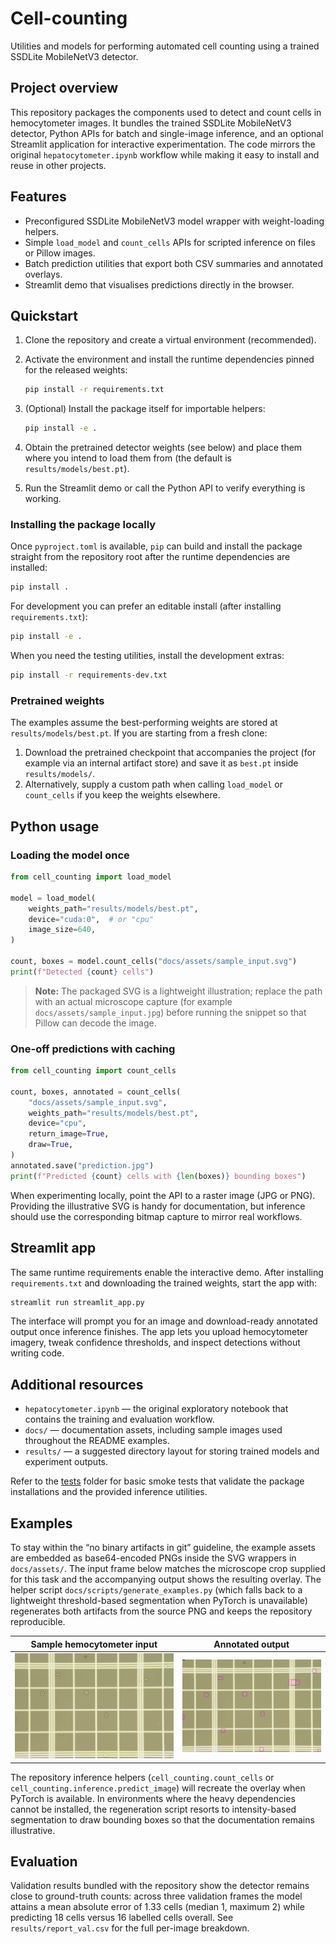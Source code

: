 # Cell-counting
 
Utilities and models for performing automated cell counting using a trained
SSDLite MobileNetV3 detector.
 
## Project overview

This repository packages the components used to detect and count cells in
hemocytometer images. It bundles the trained SSDLite MobileNetV3 detector,
Python APIs for batch and single-image inference, and an optional Streamlit
application for interactive experimentation. The code mirrors the original
`hepatocytometer.ipynb` workflow while making it easy to install and reuse in
other projects.

## Features

- Preconfigured SSDLite MobileNetV3 model wrapper with weight-loading helpers.
- Simple `load_model` and `count_cells` APIs for scripted inference on files or
  Pillow images.
- Batch prediction utilities that export both CSV summaries and annotated
  overlays.
- Streamlit demo that visualises predictions directly in the browser.

## Quickstart

1. Clone the repository and create a virtual environment (recommended).
2. Activate the environment and install the runtime dependencies pinned for the
   released weights:

   ```bash
   pip install -r requirements.txt
   ```

3. (Optional) Install the package itself for importable helpers:

   ```bash
   pip install -e .
   ```

4. Obtain the pretrained detector weights (see below) and place them where you
   intend to load them from (the default is `results/models/best.pt`).
5. Run the Streamlit demo or call the Python API to verify everything is
   working.

### Installing the package locally

Once `pyproject.toml` is available, `pip` can build and install the package
straight from the repository root after the runtime dependencies are installed:

```bash
pip install .
```

For development you can prefer an editable install (after installing
`requirements.txt`):

```bash
pip install -e .
```

When you need the testing utilities, install the development extras:

```bash
pip install -r requirements-dev.txt
```

### Pretrained weights

The examples assume the best-performing weights are stored at
`results/models/best.pt`. If you are starting from a fresh clone:

1. Download the pretrained checkpoint that accompanies the project (for
   example via an internal artifact store) and save it as `best.pt` inside
   `results/models/`.
2. Alternatively, supply a custom path when calling `load_model` or
   `count_cells` if you keep the weights elsewhere.

## Python usage

### Loading the model once

```python
from cell_counting import load_model

model = load_model(
    weights_path="results/models/best.pt",
    device="cuda:0",  # or "cpu"
    image_size=640,
)

count, boxes = model.count_cells("docs/assets/sample_input.svg")
print(f"Detected {count} cells")
```

> **Note:** The packaged SVG is a lightweight illustration; replace the path
> with an actual microscope capture (for example
> `docs/assets/sample_input.jpg`) before running the snippet so that Pillow can
> decode the image.

### One-off predictions with caching

```python
from cell_counting import count_cells

count, boxes, annotated = count_cells(
    "docs/assets/sample_input.svg",
    weights_path="results/models/best.pt",
    device="cpu",
    return_image=True,
    draw=True,
)
annotated.save("prediction.jpg")
print(f"Predicted {count} cells with {len(boxes)} bounding boxes")
```

When experimenting locally, point the API to a raster image (JPG or PNG).
Providing the illustrative SVG is handy for documentation, but inference should
use the corresponding bitmap capture to mirror real workflows.

## Streamlit app

The same runtime requirements enable the interactive demo. After installing
`requirements.txt` and downloading the trained weights, start the app with:

```bash
streamlit run streamlit_app.py
```

The interface will prompt you for an image and download-ready annotated output
once inference finishes. The app lets you upload hemocytometer imagery, tweak
confidence thresholds, and inspect detections without writing code.

## Additional resources

- `hepatocytometer.ipynb` &mdash; the original exploratory notebook that contains
  the training and evaluation workflow.
- `docs/` &mdash; documentation assets, including sample images used throughout the
  README examples.
- `results/` &mdash; a suggested directory layout for storing trained models and
  experiment outputs.

Refer to the [tests](tests/) folder for basic smoke tests that validate the
package installations and the provided inference utilities.

## Examples

To stay within the “no binary artifacts in git” guideline, the example assets
are embedded as base64-encoded PNGs inside the SVG wrappers in
`docs/assets/`. The input frame below matches the microscope crop supplied for
this task and the accompanying output shows the resulting overlay. The helper
script `docs/scripts/generate_examples.py` (which falls back to a lightweight
threshold-based segmentation when PyTorch is unavailable) regenerates both
artifacts from the source PNG and keeps the repository reproducible.

| Sample hemocytometer input | Annotated output |
| --- | --- |
| ![Sample input](docs/assets/seq0432_jpg.rf.f16687b29f969b08fdc2900f51b3e5d3.jpg) | ![Annotated output](docs/assets/cell_counting_result.png) |

The repository inference helpers (`cell_counting.count_cells` or
`cell_counting.inference.predict_image`) will recreate the overlay when PyTorch
is available. In environments where the heavy dependencies cannot be installed,
the regeneration script resorts to intensity-based segmentation to draw
bounding boxes so that the documentation remains illustrative.


## Evaluation

Validation results bundled with the repository show the detector remains close
to ground-truth counts: across three validation frames the model attains a mean
absolute error of 1.33 cells (median 1, maximum 2) while predicting 18 cells
versus 16 labelled cells overall. See `results/report_val.csv` for the full
per-image breakdown.
